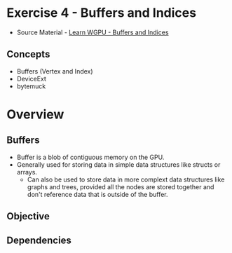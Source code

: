 # Exercise 4 - Buffers and Indices
* Source Material - [Learn WGPU - Buffers and Indices](https://sotrh.github.io/learn-wgpu/beginner/tutorial4-buffer/#we-re-finally-talking-about-them)
## Concepts
- Buffers (Vertex and Index)
- DeviceExt
- bytemuck
# Overview
## Buffers
  - Buffer is a blob of contiguous memory on the GPU.
  - Generally used for storing data in simple data structures like structs or arrays.
    - Can also be used to store data in more complext data structures like graphs and trees, provided all the nodes are stored together and don't reference data that is outside of the buffer.
## Objective

## Dependencies